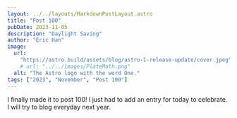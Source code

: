 ```yaml
---
layout: ../../layouts/MarkdownPostLayout.astro
title: "Post 100"
pubDate: 2023-11-05
description: "Daylight Saving"
author: "Eric Han"
image:
  url:
    "https://astro.build/assets/blog/astro-1-release-update/cover.jpeg"
    # url: "../../images/PlateMath.png"
  alt: "The Astro logo with the word One."
tags: ["2023", "November", "Post 100"]
---
```


I finally made it to post 100! I just had to add an entry for today to celebrate. I will try to blog everyday next year.
